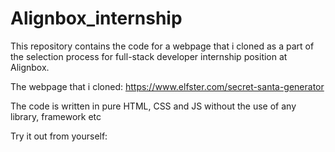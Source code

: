 # Alignbox_internship
This repository contains the code for a webpage that i cloned as a part of the selection process for full-stack developer internship position at Alignbox.

The webpage that i cloned: https://www.elfster.com/secret-santa-generator

The code is written in pure HTML, CSS and JS without the use of any library, framework etc

Try it out from yourself: 
